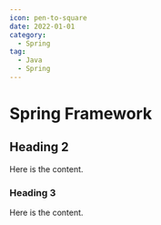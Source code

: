 ```yaml
---
icon: pen-to-square
date: 2022-01-01
category:
  - Spring
tag:
  - Java
  - Spring
---
```


# Spring Framework

## Heading 2

Here is the content.

### Heading 3

Here is the content.
